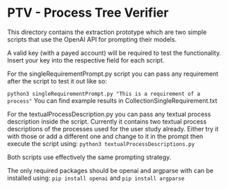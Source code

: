 # PTV - Process Tree Verifier

This directory contains the extraction prototype which are two simple scripts that use the OpenAI API for prompting their models.

A valid key (with a payed account) will be required to test the functionality. Insert your key into the respective field for each script.

For the singleRequirementPrompt.py script you can pass any requirement after the script to test it out like so:

`python3 singleRequirementPrompt.py "This is a requirement of a process"`
You can find example results in CollectionSingleRequirement.txt

For the textualProcessDescription.py you can pass any textual process description inside the script. Currently it contains two textual
process descriptions of the processes used for the user study already. Either try it with those or add a different one and change to it in
the prompt then execute the script using:
`python3 textualProcessDescriptions.py`

Both scripts use effectively the same prompting strategy.

The only required packages should be openai and argparse with can be installed using:
`pip install openai`
and
`pip install argparse`
